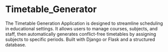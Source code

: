 # Timetable_Generator
The Timetable Generation Application is designed to streamline scheduling in educational settings. It allows users to manage courses, subjects, and staff, then automatically generates conflict-free timetables by assigning subjects to specific periods. Built with Django or Flask and a structured database.
